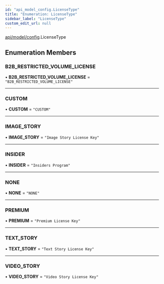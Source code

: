 ```yaml
---
id: "api_model_config.LicenseType"
title: "Enumeration: LicenseType"
sidebar_label: "LicenseType"
custom_edit_url: null
---
```


[api/model/config](/api/modules/api_model_config.md).LicenseType

## Enumeration Members

### B2B\_RESTRICTED\_VOLUME\_LICENSE

• **B2B\_RESTRICTED\_VOLUME\_LICENSE** = ``"B2B_RESTRICTED_VOLUME_LICENSE"``

___

### CUSTOM

• **CUSTOM** = ``"CUSTOM"``

___

### IMAGE\_STORY

• **IMAGE\_STORY** = ``"Image Story License Key"``

___

### INSIDER

• **INSIDER** = ``"Insiders Program"``

___

### NONE

• **NONE** = ``"NONE"``

___

### PREMIUM

• **PREMIUM** = ``"Premium License Key"``

___

### TEXT\_STORY

• **TEXT\_STORY** = ``"Text Story License Key"``

___

### VIDEO\_STORY

• **VIDEO\_STORY** = ``"Video Story License Key"``
